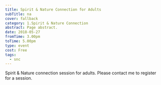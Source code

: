 ```yaml
---
title: Spirit & Nature Connection for Adults
subTitle: na
cover: fallback
category: 1.Spirit & Nature Connection
abstract: Page abstract.
date: 2018-05-27
fromTime: 3.00pm
toTime: 5.00pm
type: event
cost: Free
tags:
  - snc
---
```


Spirit & Nature connection session for adults. Please contact me to register for a session.

